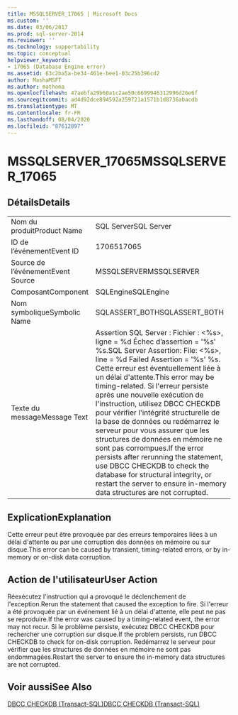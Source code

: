 ```yaml
---
title: MSSQLSERVER_17065 | Microsoft Docs
ms.custom: ''
ms.date: 03/06/2017
ms.prod: sql-server-2014
ms.reviewer: ''
ms.technology: supportability
ms.topic: conceptual
helpviewer_keywords:
- 17065 (Database Engine error)
ms.assetid: 63c2ba5a-be34-461e-bee1-03c25b396cd2
author: MashaMSFT
ms.author: mathoma
ms.openlocfilehash: 47aebfa29b60a1c2ae50c6699946312996d26e6f
ms.sourcegitcommit: ad4d92dce894592a259721a1571b1d8736abacdb
ms.translationtype: MT
ms.contentlocale: fr-FR
ms.lasthandoff: 08/04/2020
ms.locfileid: "87612897"
---
```

# <a name="mssqlserver_17065"></a><span data-ttu-id="c1368-102">MSSQLSERVER_17065</span><span class="sxs-lookup"><span data-stu-id="c1368-102">MSSQLSERVER_17065</span></span>
    
## <a name="details"></a><span data-ttu-id="c1368-103">Détails</span><span class="sxs-lookup"><span data-stu-id="c1368-103">Details</span></span>  
  
|||  
|-|-|  
|<span data-ttu-id="c1368-104">Nom du produit</span><span class="sxs-lookup"><span data-stu-id="c1368-104">Product Name</span></span>|<span data-ttu-id="c1368-105">SQL Server</span><span class="sxs-lookup"><span data-stu-id="c1368-105">SQL Server</span></span>|  
|<span data-ttu-id="c1368-106">ID de l’événement</span><span class="sxs-lookup"><span data-stu-id="c1368-106">Event ID</span></span>|<span data-ttu-id="c1368-107">17065</span><span class="sxs-lookup"><span data-stu-id="c1368-107">17065</span></span>|  
|<span data-ttu-id="c1368-108">Source de l’événement</span><span class="sxs-lookup"><span data-stu-id="c1368-108">Event Source</span></span>|<span data-ttu-id="c1368-109">MSSQLSERVER</span><span class="sxs-lookup"><span data-stu-id="c1368-109">MSSQLSERVER</span></span>|  
|<span data-ttu-id="c1368-110">Composant</span><span class="sxs-lookup"><span data-stu-id="c1368-110">Component</span></span>|<span data-ttu-id="c1368-111">SQLEngine</span><span class="sxs-lookup"><span data-stu-id="c1368-111">SQLEngine</span></span>|  
|<span data-ttu-id="c1368-112">Nom symbolique</span><span class="sxs-lookup"><span data-stu-id="c1368-112">Symbolic Name</span></span>|<span data-ttu-id="c1368-113">SQLASSERT_BOTH</span><span class="sxs-lookup"><span data-stu-id="c1368-113">SQLASSERT_BOTH</span></span>|  
|<span data-ttu-id="c1368-114">Texte du message</span><span class="sxs-lookup"><span data-stu-id="c1368-114">Message Text</span></span>|<span data-ttu-id="c1368-115">Assertion SQL Server : Fichier : \<%s>, ligne = %d Échec d’assertion = '%s' %s.</span><span class="sxs-lookup"><span data-stu-id="c1368-115">SQL Server Assertion: File: \<%s>, line = %d Failed Assertion = '%s' %s.</span></span> <span data-ttu-id="c1368-116">Cette erreur est éventuellement liée à un délai d'attente.</span><span class="sxs-lookup"><span data-stu-id="c1368-116">This error may be timing-related.</span></span> <span data-ttu-id="c1368-117">Si l'erreur persiste après une nouvelle exécution de l'instruction, utilisez DBCC CHECKDB pour vérifier l'intégrité structurelle de la base de données ou redémarrez le serveur pour vous assurer que les structures de données en mémoire ne sont pas corrompues.</span><span class="sxs-lookup"><span data-stu-id="c1368-117">If the error persists after rerunning the statement, use DBCC CHECKDB to check the database for structural integrity, or restart the server to ensure in-memory data structures are not corrupted.</span></span>|  
  
## <a name="explanation"></a><span data-ttu-id="c1368-118">Explication</span><span class="sxs-lookup"><span data-stu-id="c1368-118">Explanation</span></span>  
 <span data-ttu-id="c1368-119">Cette erreur peut être provoquée par des erreurs temporaires liées à un délai d'attente ou par une corruption des données en mémoire ou sur disque.</span><span class="sxs-lookup"><span data-stu-id="c1368-119">This error can be caused by transient, timing-related errors, or by in-memory or on-disk data corruption.</span></span>  
  
## <a name="user-action"></a><span data-ttu-id="c1368-120">Action de l'utilisateur</span><span class="sxs-lookup"><span data-stu-id="c1368-120">User Action</span></span>  
 <span data-ttu-id="c1368-121">Réexécutez l'instruction qui a provoqué le déclenchement de l'exception.</span><span class="sxs-lookup"><span data-stu-id="c1368-121">Rerun the statement that caused the exception to fire.</span></span> <span data-ttu-id="c1368-122">Si l'erreur a été provoquée par un événement lié à un délai d'attente, elle peut ne pas se reproduire.</span><span class="sxs-lookup"><span data-stu-id="c1368-122">If the error was caused by a timing-related event, the error may not recur.</span></span> <span data-ttu-id="c1368-123">Si le problème persiste, exécutez DBCC CHECKDB pour rechercher une corruption sur disque.</span><span class="sxs-lookup"><span data-stu-id="c1368-123">If the problem persists, run DBCC CHECKDB to check for on-disk corruption.</span></span> <span data-ttu-id="c1368-124">Redémarrez le serveur pour vérifier que les structures de données en mémoire ne sont pas endommagées.</span><span class="sxs-lookup"><span data-stu-id="c1368-124">Restart the server to ensure the in-memory data structures are not corrupted.</span></span>  
  
## <a name="see-also"></a><span data-ttu-id="c1368-125">Voir aussi</span><span class="sxs-lookup"><span data-stu-id="c1368-125">See Also</span></span>  
 [<span data-ttu-id="c1368-126">DBCC CHECKDB &#40;Transact-SQL&#41;</span><span class="sxs-lookup"><span data-stu-id="c1368-126">DBCC CHECKDB &#40;Transact-SQL&#41;</span></span>](/sql/t-sql/database-console-commands/dbcc-checkdb-transact-sql)  
  
  
